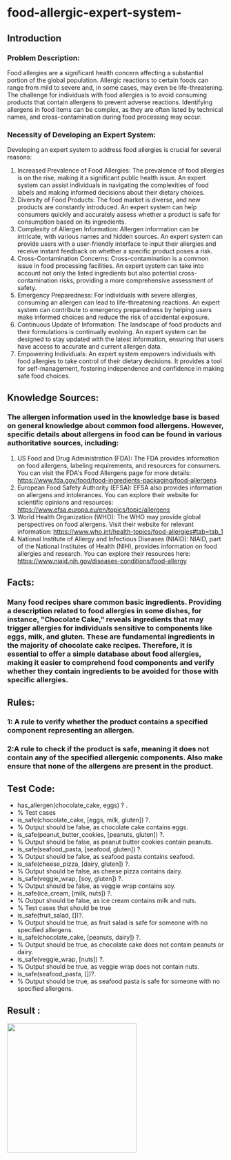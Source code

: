 # food-allergic-expert-system-
## Introduction
### Problem Description:
Food allergies are a significant health concern affecting a substantial portion of the global population. Allergic reactions to certain foods can range from mild to severe and, in some cases, may even be life-threatening. The challenge for individuals with food allergies is to avoid consuming products that contain allergens to prevent adverse reactions. Identifying allergens in food items can be complex, as they are often listed by technical names, and
cross-contamination during food processing may occur.

### Necessity of Developing an Expert System:
Developing an expert system to address food allergies is crucial for several reasons:
1. Increased Prevalence of Food Allergies: The prevalence of food allergies is on the rise, making it a significant public health issue. An expert system can assist individuals in navigating the complexities of food labels and making informed decisions about their dietary choices.
2. Diversity of Food Products: The food market is diverse, and new products are constantly introduced. An expert system can help consumers quickly and accurately assess whether a product is safe for consumption based on its ingredients.
3. Complexity of Allergen Information: Allergen information can be intricate, with various names and hidden sources. An expert system can provide users with a user-friendly interface to input their allergies and receive instant feedback on whether a specific product poses a risk.
4. Cross-Contamination Concerns: Cross-contamination is a common issue in food processing facilities. An expert system can take into account not only the listed ingredients but also potential cross-contamination risks, providing a more comprehensive assessment of safety.
5. Emergency Preparedness: For individuals with severe allergies, consuming an allergen can lead to life-threatening reactions. An expert system can contribute to emergency preparedness by helping users
make informed choices and reduce the risk of accidental exposure.
6. Continuous Update of Information: The landscape of food products and their formulations is continually evolving. An expert system can be designed to stay updated with the latest information, ensuring that users have access to accurate and current allergen data.
7. Empowering Individuals: An expert system empowers individuals with food allergies to take control of their dietary decisions. It provides a tool for self-management, fostering independence and confidence in
making safe food choices.

## Knowledge Sources: 
### The allergen information used in the knowledge base is based on general knowledge about common food allergens. However, specific details about allergens in food can be found in various authoritative sources, including:

1. US Food and Drug Administration (FDA): The FDA provides information on food allergens, labeling requirements, and resources for consumers. You can visit the FDA's Food Allergens page for more details: https://www.fda.gov/food/food-ingredients-packaging/food-allergens
2. European Food Safety Authority (EFSA): EFSA also provides information on allergens and intolerances. You can explore their website for scientific opinions and resources: https://www.efsa.europa.eu/en/topics/topic/allergens
3. World Health Organization (WHO): The WHO may provide global perspectives on food allergens. Visit their website for relevant information: https://www.who.int/health-topics/food-allergies#tab=tab_1
4. National Institute of Allergy and Infectious Diseases (NIAID): NIAID, part of the National Institutes of Health (NIH), provides information on food allergies and research. You can explore their resources here: https://www.niaid.nih.gov/diseases-conditions/food-allergy

## Facts:
### Many food recipes share common basic ingredients. Providing a description related to food allergies in some dishes, for instance, "Chocolate Cake," reveals ingredients that may trigger allergies for individuals sensitive to components like eggs, milk, and gluten. These are fundamental ingredients in the majority of chocolate cake recipes. Therefore, it is essential to offer a simple database about food allergies, making it easier to comprehend food components and verify whether they contain ingredients to be avoided for those with specific allergies.

## Rules: 
### 1: A rule to verify whether the product contains a specified component representing an allergen.
### 2:A rule to check if the product is safe, meaning it does not contain any of the specified allergenic components. Also make ensure that none of the allergens are present in the product.

## Test Code:
- has_allergen(chocolate_cake, eggs) ? .
- % Test cases
- is_safe(chocolate_cake, [eggs, milk, gluten]) ?.
- % Output should be false, as chocolate cake contains eggs.
- is_safe(peanut_butter_cookies, [peanuts, gluten]) ?.
- % Output should be false, as peanut butter cookies contain peanuts.
- is_safe(seafood_pasta, [seafood, gluten]) ?.
- % Output should be false, as seafood pasta contains seafood.
- is_safe(cheese_pizza, [dairy, gluten]) ?.
- % Output should be false, as cheese pizza contains dairy.
- is_safe(veggie_wrap, [soy, gluten]) ?.
- % Output should be false, as veggie wrap contains soy.
- is_safe(ice_cream, [milk, nuts]) ?.
- % Output should be false, as ice cream contains milk and nuts.
- % Test cases that should be true
- is_safe(fruit_salad, [])?.
- % Output should be true, as fruit salad is safe for someone with no specified allergens.
- is_safe(chocolate_cake, [peanuts, dairy]) ?.
- % Output should be true, as chocolate cake does not contain peanuts or dairy.
- is_safe(veggie_wrap, [nuts]) ?.
- % Output should be true, as veggie wrap does not contain nuts.
- is_safe(seafood_pasta, [])?.
- % Output should be true, as seafood pasta is safe for someone with no specified allergens.

## Result : 
<img src= "https://github.com/haandx/food-allergic-expert-system-/assets/142608001/44ebff0b-39c4-4aad-bb65-e784e55b4f84" width = "300">
